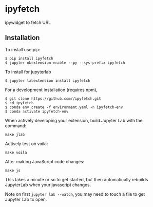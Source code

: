 ipyfetch
===============================

ipywidget to fetch URL

Installation
------------

To install use pip:

    $ pip install ipyfetch
    $ jupyter nbextension enable --py --sys-prefix ipyfetch

To install for jupyterlab

    $ jupyter labextension install ipyfetch

For a development installation (requires npm),

    $ git clone https://github.com//ipyfetch.git
    $ cd ipyfetch
    $ conda env create -f environment.yaml -n ipyfetch-env
    $ conda activate ipyfetch-env

When actively developing your extension, build Jupyter Lab with the command:

    make jlab    
    
Actively test on voila:

    make voila
    
After making JavaScript code changes:

    make js
    
    
This takes a minute or so to get started, but then automatically rebuilds JupyterLab when your javascript changes.

Note on first `jupyter lab --watch`, you may need to touch a file to get Jupyter Lab to open.

